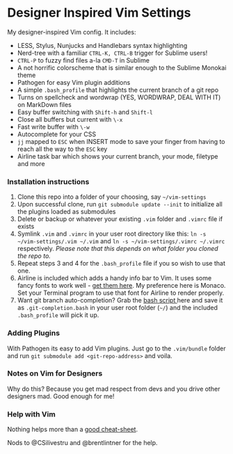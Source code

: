 # Designer Inspired Vim Settings

My designer-inspired Vim config. It includes:

- LESS, Stylus, Nunjucks and Handlebars syntax highlighting
- Nerd-tree with a familiar `CTRL-K, CTRL-B` trigger for Sublime users!
- `CTRL-P` to fuzzy find files a-la `CMD-T` in Sublime
- A not horrific colorscheme that is similar enough to the Sublime Monokai theme
- Pathogen for easy Vim plugin additions
- A simple `.bash_profile` that highlights the current branch of a git repo
- Turns on spellcheck and wordwrap (YES, WORDWRAP, DEAL WITH IT) on MarkDown files
- Easy buffer switching with `Shift-h` and `Shift-l`
- Close all buffers but current with `\-x`
- Fast write buffer with `\-w`
- Autocomplete for your CSS
- `jj` mapped to `ESC` when INSERT mode to save your finger from having to reach all the way to the `ESC` key
- Airline task bar which shows your current branch, your mode, filetype and more

### Installation instructions

1. Clone this repo into a folder of your choosing, say `~/vim-settings`
2. Upon successful clone, run `git submodule update --init` to initialize all the plugins loaded as submodules
3. Delete or backup or whatever your existing `.vim` folder and `.vimrc` file if exists
4. Symlink `.vim` and `.vimrc` in your user root directory like this: `ln -s ~/vim-settings/.vim ~/.vim` and `ln -s ~/vim-settings/.vimrc ~/.vimrc` respectively. *Please note that this depends on what folder you cloned the repo to.*
5. Repeat steps 3 and 4 for the `.bash_profile` file if you so wish to use that one.
6. Airline is included which adds a handy info bar to Vim. It uses some fancy fonts to work well - [get them here](https://github.com/supermarin/powerline-fonts). My preference here is Monaco. Set your Terminal program to use that font for Airline to render properly.
7. Want git branch auto-completion? Grab the [bash script ](https://github.com/git/git/blob/master/contrib/completion/git-completion.bash) here and save it as `.git-completion.bash` in your user root folder (`~/`) and the included `.bash_profile` will pick it up.

### Adding Plugins
With Pathogen its easy to add Vim plugins. Just go to the `.vim/bundle` folder and run `git submodule add <git-repo-address>` and voila.

### Notes on Vim for Designers
Why do this? Because you get mad respect from devs and you drive other designers mad. Good enough for me!

### Help with Vim
Nothing helps more than a [good cheat-sheet](http://vim.rtorr.com/).

Nods to @CSilivestru and @brentlintner for the help. 
